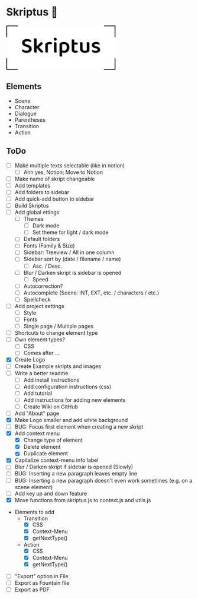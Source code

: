 # Skriptus 📑

![](res/skriptus.png)

## Elements
- Scene
- Character
- Dialogue
- Parentheses
- Transition
- Action

## ToDo
- [ ] Make multiple texts selectable (like in notion)
	- [ ] Ahh yes, Notion; Move to Notion
- [ ] Make name of skript changeable
- [ ] Add templates
- [ ] Add folders to sidebar
- [ ] Add quick-add button to sidebar
- [ ] Build Skriptus
- [ ] Add global ettings
	- [ ] Themes
		- [ ] Dark mode
		- [ ] Set theme for light / dark mode
	- [ ] Default folders
	- [ ] Fonts (Family & Size)
	- [ ] Sidebar: Treeview / All in one column
	- [ ] Sidebar sort by (date / filename / name)
		- [ ] Asc. / Desc.
	- [ ] Blur / Darken skript is sidebar is opened
		- [ ] Speed
	- [ ] Autocorrection?
	- [ ] Autocomplete (Scene: INT, EXT, etc. / characters / etc.)
	- [ ] Spellcheck
- [ ] Add project settings
	- [ ] Style
	- [ ] Fonts
	- [ ] Single page / Multiple pages
- [ ] Shortcuts to change element type
- [ ] Own element types?
	- [ ] CSS
	- [ ] Comes after ...
- [X] Create Logo
- [ ] Create Example skripts and images
- [ ] Write a better readme
	- [ ] Add install instructions
	- [ ] Add configuration instructions (css)
	- [ ] Add tutorial
	- [ ] Add instructions for adding new elements
	- [ ] Create Wiki on GitHub
- [ ] Add "About" page
- [X] Make Logo smaller and add white background
- [ ] BUG: Focus first element when creating a new skript
- [X] Add context menu
	- [X] Change type of element
	- [X] Delete element
	- [X] Duplicate element
- [X] Capitalize context-menu info label
- [ ] Blur / Darken skript if sidebar is opened (Slowly)
- [ ] BUG: Inserting a new paragraph leaves empty line
- [ ] BUG: Inserting a new paragraph doesn't even work sometimes (e.g. on a scene element)
- [ ] Add key up and down feature
- [X] Move functions from skriptus.js to context.js and utils.js
- Elements to add
	- Transition
		- [X] CSS
		- [X] Context-Menu
		- [X] getNextType()
	- Action
		- [X] CSS
		- [X] Context-Menu
		- [X] getNextType()
- [ ] "Export" option in File
- [ ] Export as Fountain file
- [ ] Export as PDF
